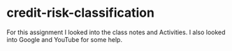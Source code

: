 # credit-risk-classification


For this assignment I looked into the class notes and Activities. I also looked into Google and YouTube for some help. 

